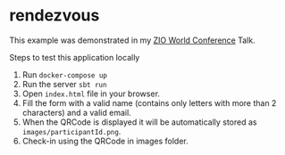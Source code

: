 # rendezvous
This example was demonstrated in my [ZIO World Conference](https://zioworld.com/) Talk.

Steps to test this application locally

1. Run `docker-compose up`
2. Run the server `sbt run`
3. Open `index.html` file in your browser.
4. Fill the form with a valid name (contains only letters with more than 2 characters) and a valid email.
5. When the QRCode is displayed it will be automatically stored as `images/participantId.png`.
6. Check-in using the QRCode in images folder.
